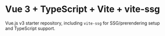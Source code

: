 # Vue 3 + TypeScript + Vite + vite-ssg

Vue.js v3 starter repository, including `vite-ssg` for SSG/prerendering setup and TypeScript support.
